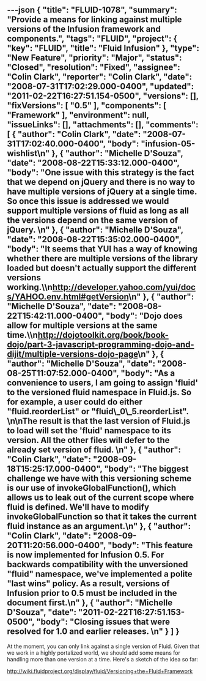 ---json
{
  "title": "FLUID-1078",
  "summary": "Provide a means for linking against multiple versions of the Infusion framework and components.",
  "tags": "FLUID",
  "project": {
    "key": "FLUID",
    "title": "Fluid Infusion"
  },
  "type": "New Feature",
  "priority": "Major",
  "status": "Closed",
  "resolution": "Fixed",
  "assignee": "Colin Clark",
  "reporter": "Colin Clark",
  "date": "2008-07-31T17:02:29.000-0400",
  "updated": "2011-02-22T16:27:51.154-0500",
  "versions": [],
  "fixVersions": [
    "0.5"
  ],
  "components": [
    "Framework"
  ],
  "environment": null,
  "issueLinks": [],
  "attachments": [],
  "comments": [
    {
      "author": "Colin Clark",
      "date": "2008-07-31T17:02:40.000-0400",
      "body": "infusion-05-wishlist\n"
    },
    {
      "author": "Michelle D'Souza",
      "date": "2008-08-22T15:33:12.000-0400",
      "body": "One issue with this strategy is the fact that we depend on jQuery and there is no way to have multiple versions of jQuery at a single time. So once this issue is addressed we would support multiple versions of fluid as long as all the versions depend on the same version of jQuery.&#x20;\n"
    },
    {
      "author": "Michelle D'Souza",
      "date": "2008-08-22T15:35:02.000-0400",
      "body": "It seems that YUI has a way of knowing whether there are multiple versions of the library loaded but doesn't actually support the different versions working.\\\n<http://developer.yahoo.com/yui/docs/YAHOO.env.html#getVersion>\n"
    },
    {
      "author": "Michelle D'Souza",
      "date": "2008-08-22T15:42:11.000-0400",
      "body": "Dojo does allow for multiple versions at the same time.\\\n<http://dojotoolkit.org/book/book-dojo/part-3-javascript-programming-dojo-and-dijit/multiple-versions-dojo-page>\n"
    },
    {
      "author": "Michelle D'Souza",
      "date": "2008-08-25T11:07:52.000-0400",
      "body": "As a convenience to users, I am going to assign 'fluid' to the versioned fluid namespace in Fluid.js. So for example, a user could do either \"fluid.reorderList\" or \"fluid\\_0\\_5.reorderList\".&#x20;\n\nThe result is that the **last** version of Fluid.js to load will set the 'fluid' namespace to its version. All the other files will defer to the already set version of fluid. &#x20;\n"
    },
    {
      "author": "Colin Clark",
      "date": "2008-09-18T15:25:17.000-0400",
      "body": "The biggest challenge we have with this versioning scheme is our use of invokeGlobalFunction(), which allows us to leak out of the current scope where fluid is defined. We'll have to modify invokeGlobalFunction so that it takes the current fluid instance as an argument.\n"
    },
    {
      "author": "Colin Clark",
      "date": "2008-09-20T11:20:56.000-0400",
      "body": "This feature is now implemented for Infusion 0.5. For backwards compatibility with the unversioned \"fluid\" namespace, we've implemented a polite \"last wins\" policy. As a result, versions of Infusion prior to 0.5 must be included in the document first.\n"
    },
    {
      "author": "Michelle D'Souza",
      "date": "2011-02-22T16:27:51.153-0500",
      "body": "Closing issues that were resolved for 1.0 and earlier releases.&#x20;\n"
    }
  ]
}
---
At the moment, you can only link against a single version of Fluid. Given that we work in a highly portalized world, we should add some means for handling more than one version at a time. Here's a sketch of the idea so far:

<http://wiki.fluidproject.org/display/fluid/Versioning+the+Fluid+Framework>

        